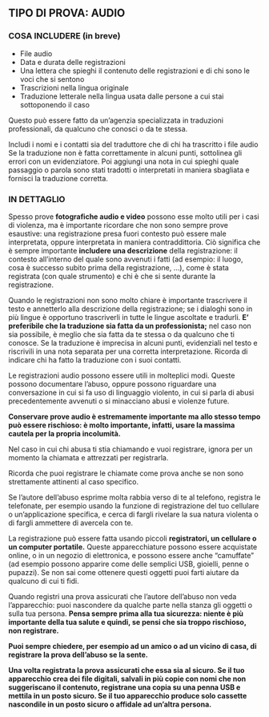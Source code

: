 <h2>TIPO DI PROVA: AUDIO</h2>
<h3>COSA INCLUDERE (in breve)</h3>
<ul>
    <li>File audio</li>
    <li>Data e durata delle registrazioni</li>
    <li>Una lettera che spieghi il contenuto delle registrazioni e di chi sono le voci che si sentono</li>
    <li>Trascrizioni nella lingua originale</li>
    <li>Traduzione letterale nella lingua usata dalle persone a cui stai sottoponendo il caso</li>
</ul>
<p>Questo può essere fatto da un’agenzia specializzata in traduzioni professionali, da qualcuno che conosci o da te stessa.</p>
<p>Includi i nomi e i contatti sia del traduttore che di chi ha trascritto i file audioSe la traduzione non è fatta correttamente in alcuni punti, sottolinea gli errori con un evidenziatore. Poi aggiungi una nota in cui spieghi quale passaggio o parola sono stati tradotti o interpretati in maniera sbagliata e fornisci la traduzione corretta.</p>
<h3>IN DETTAGLIO</h3>
<p>Spesso prove <strong>fotografiche audio e video</strong> possono esse molto utili per i casi di violenza, ma è importante ricordare che non sono sempre prove esaustive: una registrazione presa fuori contesto può essere male interpretata, oppure interpretata in maniera contraddittoria. Ciò significa che è sempre importante <strong>includere una descrizione</strong> della registrazione: il contesto all’interno del quale sono avvenuti i fatti (ad esempio: il luogo, cosa è successo subito prima della registrazione, …), come è stata registrata (con quale strumento) e chi è che si sente durante la registrazione.</p>
<p>Quando le registrazioni non sono molto chiare è importante trascrivere il testo e annetterlo alla descrizione della registrazione; se i dialoghi sono in più lingue è opportuno trascriverli in tutte le lingue ascoltate e tradurli. <strong>E’ preferibile che la traduzione sia fatta da un professionista;</strong> nel caso non sia possibile, è meglio che sia fatta da te stessa o da qualcuno che ti conosce. Se la traduzione è imprecisa in alcuni punti, evidenziali nel testo e riscrivili in una nota separata per una corretta interpretazione. Ricorda di indicare chi ha fatto la traduzione con i suoi contatti.</p>
<p>Le registrazioni audio possono essere utili in molteplici modi. Queste possono documentare l’abuso, oppure possono riguardare una conversazione in cui si fa uso di linguaggio violento, in cui si parla di abusi precedentemente avvenuti o si minacciano abusi e violenze future.</p>
<p><strong>Conservare prove audio è estremamente importante ma allo stesso tempo può essere rischioso: è molto importante, infatti, usare la massima cautela per la propria incolumità. </strong></p>
<p>Nel caso in cui chi abusa ti stia chiamando e vuoi registrare, ignora per un momento la chiamata e attrezzati per registrarla.</p>
<p>Ricorda che puoi registrare le chiamate come prova anche se non sono strettamente attinenti al caso specifico.</p>
<p>Se l’autore dell’abuso esprime molta rabbia verso di te al telefono, registra le telefonate, per esempio usando la funzione di registrazione del tuo cellulare o un’applicazione specifica, e cerca di fargli rivelare la sua natura violenta o di fargli ammettere di avercela con te.</p>
<p>La registrazione può essere fatta usando piccoli <strong>registratori, un cellulare o un computer portatile.</strong>  Queste apparecchiature possono essere acquistate online, o in un negozio di elettronica, e possono essere anche “camuffate” (ad esempio possono apparire come delle semplici USB, gioielli, penne o pupazzi). Se non sai come ottenere questi oggetti puoi farti aiutare da qualcuno di cui ti fidi.</p>
<p>Quando registri una prova assicurati che l’autore dell’abuso non veda l’apparecchio: puoi nascondere da qualche parte nella stanza gli oggetti o sulla tua persona.<strong>Pensa sempre prima alla tua sicurezza: niente è più importante della tua salute e quindi, se pensi che sia troppo rischioso, non registrare.</p> Puoi sempre chiedere, per esempio ad un amico o ad un vicino di casa, di registrare la prova dell’abuso se la sente.</p>
<p><strong>Una volta registrata la prova assicurati che essa sia al sicuro.</strong> Se il tuo apparecchio crea dei file digitali, salvali in più copie con nomi che non suggeriscano il contenuto, registrane una copia su una penna USB e mettila in un posto sicuro. Se il tuo apparecchio produce solo cassette nascondile in un posto sicuro o affidale ad un’altra persona.</p>
